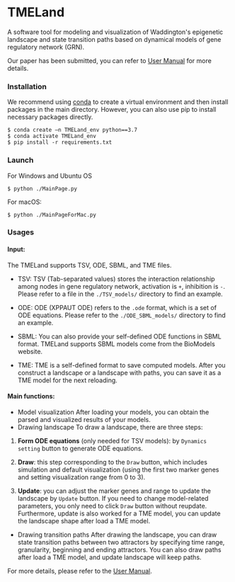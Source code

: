 # TMELand
A software tool for modeling and visualization of Waddington's epigenetic landscape and state transition paths based on dynamical models of gene regulatory network (GRN).

Our paper has been submitted, you can refer to [User Manual](https://github.com/JieZheng-ShanghaiTech/TMELand/blob/main/TMELand%20Manual.pdf) for more details.



### Installation
We recommend using [conda](https://conda.io/docs/) to create a virtual environment and then install packages in the main directory. However, you can also use pip to install necessary packages directly.

```
$ conda create –n TMELand_env python==3.7
$ conda activate TMELand_env
$ pip install -r requirements.txt
```



### Launch
For Windows and Ubuntu OS
```
$ python ./MainPage.py
```

For macOS:

```
$ python ./MainPageForMac.py
```



### Usages
#### Input: 
The TMELand supports TSV, ODE, SBML, and TME files.

* TSV: TSV (Tab-separated values) stores the interaction relationship among nodes in gene regulatory network, activation is `+`, inhibition is `-`. Please refer to a file in the `./TSV_models/` directory to find an example.

* ODE: ODE (XPPAUT ODE) refers to the `.ode` format, which is a set of ODE equations. Please refer to the `./ODE_SBML_models/` directory to find an example.

* SBML: You can also provide your self-defined ODE functions in SBML format. TMELand supports SBML models come from the BioModels website.

* TME: TME is a self-defined format to save computed models. After you construct a landscape or a landscape with paths, you can save it as a TME model for the next reloading.

#### Main functions:
* Model visualization
After loading your models, you can obtain the parsed and visualized results of your models.
* Drawing landscape
To draw a landscape, there are three steps:
1. **Form ODE equations** (only needed for TSV models): by `Dynamics setting` button to generate ODE equations.

2. **Draw**: this step corresponding to the `Draw` button, which includes simulation and default visualization (using the first two marker genes and setting visualization range from 0 to 3).

3. **Update**: you can adjust the marker genes and range to update the landscape by `Update` button. If you need to change model-related parameters, you only need to click `Draw` button without reupdate. Furthermore, update is also worked for a TME model, you can update the landscape shape after load a TME model.

* Drawing transition paths
After drawing the landscape, you can draw state transition paths between two attractors by specifying time range, granularity, beginning and ending attractors. You can also draw paths after load a TME model, and update landscape will keep paths.

For more details, please refer to the [User Manual](https://github.com/JieZheng-ShanghaiTech/TMELand/blob/main/TMELand%20Manual.pdf).
